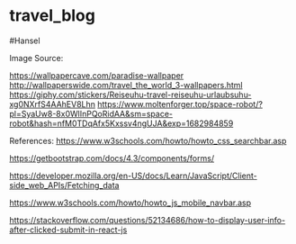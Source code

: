 # travel_blog


#Hansel

Image Source:

https://wallpapercave.com/paradise-wallpaper
http://wallpaperswide.com/travel_the_world_3-wallpapers.html
https://giphy.com/stickers/Reiseuhu-travel-reiseuhu-urlaubsuhu-xg0NXrfS4AAhEV8Lhn
https://www.moltenforger.top/space-robot/?pl=SyaUw8-8x0WlInPQoRidAA&sm=space-robot&hash=nfM0TDqAfx5Kxssv4ngUJA&exp=1682984859


References:
https://www.w3schools.com/howto/howto_css_searchbar.asp

https://getbootstrap.com/docs/4.3/components/forms/

https://developer.mozilla.org/en-US/docs/Learn/JavaScript/Client-side_web_APIs/Fetching_data

https://www.w3schools.com/howto/howto_js_mobile_navbar.asp

https://stackoverflow.com/questions/52134686/how-to-display-user-info-after-clicked-submit-in-react-js

